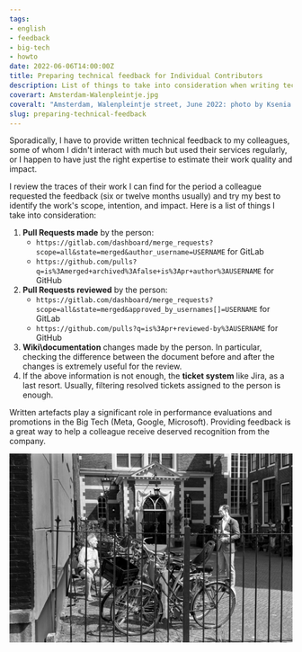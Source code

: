 ```yaml
---
tags:
- english
- feedback
- big-tech
- howto
date: 2022-06-06T14:00:00Z
title: Preparing technical feedback for Individual Contributors
description: List of things to take into consideration when writing technical feedback for Individual Contributors like Software Developers and Site Reliability Engineers
coverart: Amsterdam-Walenpleintje.jpg
coveralt: "Amsterdam, Walenpleintje street, June 2022: photo by Ksenia Gulyaeva"
slug: preparing-technical-feedback
---
```


Sporadically, I have to provide written technical feedback to my colleagues, some of whom I didn't interact with much but used their services regularly, or I happen to have just the right expertise to estimate their work quality and impact.

I review the traces of their work I can find for the period a colleague requested the feedback (six or twelve months usually) and try my best to identify the work's scope, intention, and impact. Here is a list of things I take into consideration:

1. **Pull Requests made** by the person:
   - `https://gitlab.com/dashboard/merge_requests?scope=all&state=merged&author_username=USERNAME` for GitLab
   - `https://github.com/pulls?q=is%3Amerged+archived%3Afalse+is%3Apr+author%3AUSERNAME` for GitHub
2. **Pull Requests reviewed** by the person:
   - `https://gitlab.com/dashboard/merge_requests?scope=all&state=merged&approved_by_usernames[]=USERNAME` for GitLab
   - `https://github.com/pulls?q=is%3Apr+reviewed-by%3AUSERNAME` for GitHub
3. **Wiki\documentation** changes made by the person. In particular, checking the difference between the document before and after the changes is extremely useful for the review.
4. If the above information is not enough, the **ticket system** like Jira, as a last resort. Usually, filtering resolved tickets assigned to the person is enough.

Written artefacts play a significant role in performance evaluations and promotions in the Big Tech (Meta, Google, Microsoft). Providing feedback is a great way to help a colleague receive deserved recognition from the company.

![Amsterdam, Walenpleintje street, June 2022: photo by Ksenia Gulyaeva](Amsterdam-Walenpleintje.jpg#center "Amsterdam, Walenpleintje street, June 2022: photo by Ksenia Gulyaeva")
<!--more-->